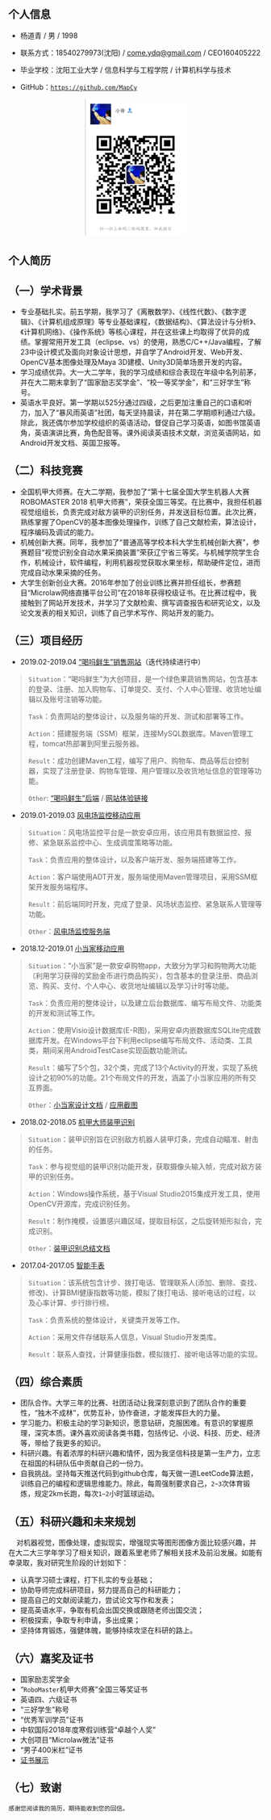 ## 个人信息


* 杨道青 / 男 / 1998  

* 联系方式：18540279973(沈阳) / come.ydq@gmail.com / CEO160405222    

* 毕业学校：沈阳工业大学 / 信息科学与工程学院 / 计算机科学与技术  

* GitHub：[`https://github.com/MapCy`](https://github.com/MapCy)  

<center>
 <img src="/wechat.jpg" width="200" height="272">
 </center>
 
## 个人简历

## （一）学术背景
* 专业基础扎实。前五学期，我学习了《离散数学》、《线性代数》、《数字逻辑》、《计算机组成原理》等专业基础课程，《数据结构》、《算法设计与分析》、《计算机网络》、《操作系统》等核心课程，并在这些课上均取得了优异的成绩。掌握常用开发工具（eclipse、vs）的使用，熟悉C/C++/Java编程，了解23中设计模式及面向对象设计思想，并自学了Android开发、Web开发、OpenCV基本图像处理及Maya 3D建模、Unity3D简单场景开发的内容。  
* 学习成绩优异。大一大二学年，我的学习成绩和综合表现在年级中名列前茅，并在大二期末拿到了“国家励志奖学金”、“校一等奖学金”，和“三好学生”称号。  
* 英语水平良好。第一学期以525分通过四级，之后更加注重自己的口语和听力，加入了“暴风雨英语”社团，每天坚持晨读，并在第二学期顺利通过六级。除此，我还偶尔参加学校组织的英语活动，督促自己学习英语，如图书馆英语角，英语演讲比赛，角色配音等。课外阅读英语技术文献，浏览英语网站，如Android开发文档、英国卫报等。  

## （二）科技竞赛
* 全国机甲大师赛。在大二学期，我参加了“第十七届全国大学生机器人大赛ROBOMASTER 2018 机甲大师赛”，荣获全国三等奖。在比赛中，我担任机器视觉组组长，负责完成对敌方装甲的识别任务，并发送目标位置。此次比赛，熟练掌握了OpenCV的基本图像处理操作，训练了自己文献检索，算法设计，程序编码及调试的能力。  
* 机械创新大赛。同年，我参加了“普通高等学校本科大学生机械创新大赛”，参赛题目“视觉识别全自动水果采摘装置”荣获辽宁省三等奖。与机械学院学生合作，机械设计，软件编程，利用机器视觉获取水果坐标，帮助硬件定位，进而完成自动水果采摘的任务。  
* 大学生创新创业大赛。2016年参加了创业训练比赛并担任组长，参赛题目“Microlaw网络直播平台公司”在2018年获得校级证书。在比赛过程中，我接触到了网站开发技术，并学习了文献检索、撰写调查报告和研究论文，以及论文发表的相关知识，训练了自己学术写作、网站开发的能力。

## （三）项目经历
* 2019.02-2019.04 [“喝吗鲜生”销售网站](https://github.com/MapCy/HeMa)（迭代持续进行中）
> `Situation`：“喝吗鲜生”为大创项目，是一个绿色果蔬销售网站，包含基本的登录、注册、加入购物车、订单提交、支付、个人中心管理、收货地址编辑以及账号注销等功能。
>
> `Task`：负责网站的整体设计，以及服务端的开发、测试和部署等工作。
>
> `Action`：搭建服务端（SSM）框架，连接MySQL数据库。Maven管理工程，tomcat热部署到阿里云服务器。
>
> `Result`：成功创建Maven工程，编写了用户、购物车、商品等后台控制器，实现了注册登录、购物车管理、用户管理以及收货地址信息的管理等功能。  
>
> `Other`: [“喝吗鲜生”后端](https://github.com/MapCy/HeMaServer) / [网站体验链接](http://47.94.198.96:8080/index.html)

* 2019.01-2019.03 [风电场监控移动应用](https://github.com/MapCy/FanControll)
> `Situation`：风电场监控平台是一款安卓应用，该应用具有数据监控、报修、紧急联系监控中心、生成调度策略等功能。  
>
> `Task`：负责应用的整体设计，以及客户端开发、服务端搭建等工作。   
>
> `Action`：客户端使用ADT开发，服务端使用Maven管理项目，采用SSM框架开发服务端程序。  
>
> `Result`：前后端同时开发，完成了登录、风场状态监控、紧急联系人管理等功能。  
>
> `Other`：[风电场监控服务端](https://github.com/MapCy/FanControllServer)

* 2018.12-2019.01 [小当家移动应用](https://github.com/MapCy/PettyMan)
> `Situation`：“小当家”是一款安卓购物app，大致分为学习和购物两大功能（利用学习获得的奖励金币进行商品购买），包含基本的登录注册、商品浏览、购买、支付、个人中心、收货地址编辑以及学习计时等功能。  
>
> `Task`：负责应用的整体设计，以及建立后台数据库、编写布局文件、功能类的开发和测试等工作。  
>
> `Action`：使用Visio设计数据库(E-R图)，采用安卓内嵌数据库SQLite完成数据库开发。在Windows平台下利用eclipse编写布局文件、活动类、工具类，期间采用AndroidTestCase实现函数功能测试。  
>
> `Result`：编写了5个包，32个类，完成了13个Activity的开发，实现了系统设计之初90%的功能。21个布局文件的开发，涵盖了小当家应用的所有交互界面。  
>
> `Other`：[小当家设计文档](https://github.com/MapCy/summarydoc) / [应用截图](https://github.com/MapCy/PettyMan/blob/master/show_picture.md)

* 2018.02-2018.05 [机甲大师装甲识别](https://github.com/MapCy/practice/tree/master/arromrDetect)
> `Situation`：装甲识别旨在识别敌方机器人装甲灯条，完成自动瞄准、射击的任务。    
>
> `Task`：参与视觉组的装甲识别功能开发，获取摄像头输入帧，完成对敌方装甲的识别任务。    
>
> `Action`：Windows操作系统，基于Visual Studio2015集成开发工具，使用OpenCV开源库，完成识别任务。    
>
> `Result`：制作掩模，设置感兴趣区域，提取目标区，之后旋转矩形拟合，完成识别。  
>
> `Other`：[装甲识别总结文档](https://github.com/MapCy/summarydoc)

* 2017.04-2017.05 [智能手表](https://github.com/MapCy/practice/tree/master/iwatchScreen)
> `Situation`：该系统包含计步、拨打电话、管理联系人(添加、删除、查找、修改)、计算BMI健康指数等功能，模拟了拨打电话、接听电话的过程，以及心率计算、步行排行榜。       
>
> `Task`：负责系统的整体设计，关键类开发等工作。        
>
> `Action`：采用文件存储联系人信息，Visual Studio开发类库。      
>
> `Result`：联系人查找，计算健康指数，模拟拨打、接听电话等功能的实现。

## （四）综合素质
* 团队合作。大学三年的比赛、社团活动让我深刻意识到了团队合作的重要性，“独木不成林”，优势互补，协作奋进，才能发挥巨大的力量。  
* 学习能力。积极主动的学习新知识，愿意钻研，克服困难。有意识的掌握原理，深究本质。课外喜欢阅读各类书籍，包括传记、小说、科技、历史、经济等，带给了我更多的知识。  
* 科研兴趣。有着浓厚的科研兴趣和情怀，因为我坚信科技是第一生产力，立志在祖国的科研队伍中贡献自己的一份力。  
* 自我挑战。坚持每天推送代码到github仓库，每天做一道LeetCode算法题，训练自己的编程和逻辑思维能力。除此，每周强制要求自己，`2~3`次体育锻炼，规定2km长跑，每次`1~2`小时篮球运动。

## （五）科研兴趣和未来规划
&nbsp;&nbsp;&nbsp;&nbsp;对机器视觉，图像处理，虚拟现实，增强现实等图形图像方面比较感兴趣，并在大二大三学年学习了相关知识，跟着系里老师了解相关技术及前沿发展。如能有幸录取，我对研究生阶段的计划如下：  
* 认真学习硕士课程，打下扎实的专业基础；  
* 协助导师完成科研项目，努力提高自己的科研能力；  
* 提高自己的文献阅读能力，尝试论文写作和发表；  
* 提高英语水平，争取有机会出国交换或跟随老师出国交流； 
* 积极探索，争取专利申请，多出成果；  
* 坚持体育锻炼，强健体魄，能够持续攻坚在科研的路上。  


## （六）嘉奖及证书

* 国家励志奖学金
* “`RoboMaster`机甲大师赛”全国三等奖证书
* 英语四、六级证书
* “三好学生”称号
* “优秀军训学员”证书
* 中软国际2018年度寒假训练营“卓越个人奖”
* 大创项目“Microlaw微法”证书
* “男子400米栏”证书
* [证书展示](https://github.com/MapCy/Certificate/blob/master/README.md)

## （七）致谢
    感谢您阅读我的简历，期待能收到您的回信。
